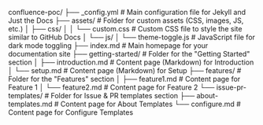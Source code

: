 confluence-poc/
├── _config.yml               # Main configuration file for Jekyll and Just the Docs
├── assets/                   # Folder for custom assets (CSS, images, JS, etc.)
│   ├── css/
│   │   └── custom.css        # Custom CSS file to style the site similar to GitHub Docs
│   └── js/
│       └── theme-toggle.js   # JavaScript file for dark mode toggling
├── index.md                  # Main homepage for your documentation site
├── getting-started/          # Folder for the "Getting Started" section
│   ├── introduction.md       # Content page (Markdown) for Introduction
│   └── setup.md              # Content page (Markdown) for Setup
├── features/                 # Folder for the "Features" section
│   ├── feature1.md           # Content page for Feature 1
│   └── feature2.md           # Content page for Feature 2
└── issue-pr-templates/       # Folder for Issue & PR templates section
    ├── about-templates.md    # Content page for About Templates
    └── configure.md          # Content page for Configure Templates
